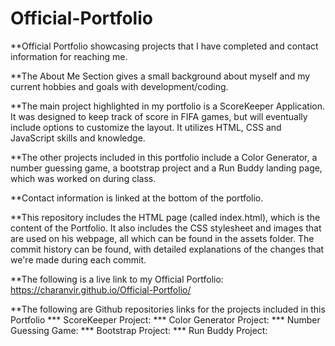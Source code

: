 # Official-Portfolio

**Official Portfolio showcasing projects that I have completed and contact information for reaching me.

**The About Me Section gives a small background about myself and my current hobbies and goals with development/coding.

**The main project highlighted in my portfolio is a ScoreKeeper Application. It was designed to keep track of score in FIFA games, but will eventually include options to customize the layout. It utilizes HTML, CSS and JavaScript skills and knowledge. 

**The other projects included in this portfolio include a Color Generator, a number guessing game, a bootstrap project and a Run Buddy landing page, which was worked on during class. 

**Contact information is linked at the bottom of the portfolio. 

**This repository includes the HTML page (called index.html), which is the content of the Portfolio. It also includes the CSS stylesheet and images that are used on his webpage, all which can be found in the assets folder. The commit history can be found, with detailed explanations of the changes that we're made during each commit. 

**The following is a live link to my Official Portfolio: https://charanvir.github.io/Official-Portfolio/

**The following are Github repositories links for the projects included in this Portfolio
*** ScoreKeeper Project: 
*** Color Generator Project: 
*** Number Guessing Game: 
*** Bootstrap Project: 
*** Run Buddy Project: 